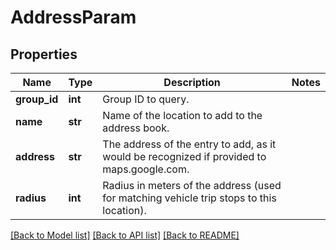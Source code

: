 # AddressParam

## Properties
Name | Type | Description | Notes
------------ | ------------- | ------------- | -------------
**group_id** | **int** | Group ID to query. | 
**name** | **str** | Name of the location to add to the address book. | 
**address** | **str** | The address of the entry to add, as it would be recognized if provided to maps.google.com. | 
**radius** | **int** | Radius in meters of the address (used for matching vehicle trip stops to this location). | 

[[Back to Model list]](../README.md#documentation-for-models) [[Back to API list]](../README.md#documentation-for-api-endpoints) [[Back to README]](../README.md)


